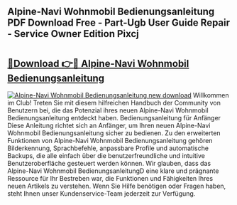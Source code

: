 ## Alpine-Navi Wohnmobil Bedienungsanleitung PDF Download Free - Part-Ugb User Guide Repair - Service Owner Edition Pixcj

# <h2><a href="http://df1efi.blite.top/?on=Alpine-Navi+Wohnmobil+Bedienungsanleitung">🔗Download 👉🔴 Alpine-Navi Wohnmobil Bedienungsanleitung</a></h2>

[![Alpine-Navi Wohnmobil Bedienungsanleitung new download](https://i.imgur.com/lujVjoI.png)](http://df1efi.blite.top/?on=Alpine-Navi+Wohnmobil+Bedienungsanleitung)
Willkommen im Club! Treten Sie mit diesem hilfreichen Handbuch der Community von Benutzern bei, die das Potenzial ihres neuen Alpine-Navi Wohnmobil Bedienungsanleitung entdeckt haben. Bedienungsanleitung für Anfänger Diese Anleitung richtet sich an Anfänger, um Ihren neuen Alpine-Navi Wohnmobil Bedienungsanleitung sicher zu bedienen. Zu den erweiterten Funktionen von Alpine-Navi Wohnmobil Bedienungsanleitung gehören Bilderkennung, Sprachbefehle, anpassbare Profile und automatische Backups, die alle einfach über die benutzerfreundliche und intuitive Benutzeroberfläche gesteuert werden können. Wir glauben, dass das Alpine-Navi Wohnmobil BedienungsanleitungD eine klare und prägnante Ressource für Ihr Bestreben war, die Funktionen und Fähigkeiten Ihres neuen Artikels zu verstehen. Wenn Sie Hilfe benötigen oder Fragen haben, steht Ihnen unser Kundenservice-Team jederzeit zur Verfügung.
